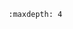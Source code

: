 
<!-- used for displaying doctree when selecting file -->
```{toctree}
:maxdepth: 4
```
<!-- This imports the README from the /test/workflow directory -->
```{include} ../tests/workflow/README-workflow-tests.md
```
